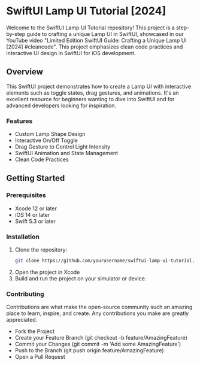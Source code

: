 # SwiftUI Lamp UI Tutorial [2024]

Welcome to the SwiftUI Lamp UI Tutorial repository! This project is a step-by-step guide to crafting a unique Lamp UI in SwiftUI, showcased in our YouTube video "Limited Edition SwiftUI Guide: Crafting a Unique Lamp UI [2024] #cleancode". This project emphasizes clean code practices and interactive UI design in SwiftUI for iOS development.

## Overview

This SwiftUI project demonstrates how to create a Lamp UI with interactive elements such as toggle states, drag gestures, and animations. It's an excellent resource for beginners wanting to dive into SwiftUI and for advanced developers looking for inspiration.

### Features

- Custom Lamp Shape Design
- Interactive On/Off Toggle
- Drag Gesture to Control Light Intensity
- SwiftUI Animation and State Management
- Clean Code Practices

## Getting Started

### Prerequisites

- Xcode 12 or later
- iOS 14 or later
- Swift 5.3 or later

### Installation

1. Clone the repository:
   ```sh
   git clone https://github.com/yourusername/swiftui-lamp-ui-tutorial.git
   ```
2. Open the project in Xcode
3. Build and run the project on your simulator or device.
### Contributing
Contributions are what make the open-source community such an amazing place to learn, inspire, and create. Any contributions you make are greatly appreciated.

- Fork the Project
- Create your Feature Branch (git checkout -b feature/AmazingFeature)
- Commit your Changes (git commit -m 'Add some AmazingFeature')
- Push to the Branch (git push origin feature/AmazingFeature)
- Open a Pull Request
